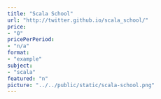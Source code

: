 ```yaml
---
title: "Scala School"
url: "http://twitter.github.io/scala_school/"
price: 
- "0"
pricePerPeriod: 
- "n/a"
format: 
- "example"
subject: 
- "scala"
featured: "n"
picture: "../../public/static/scala-school.png"
---
```

